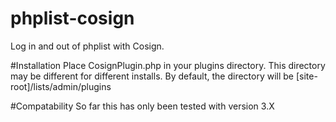 # phplist-cosign
Log in and out of phplist with Cosign.

#Installation
Place CosignPlugin.php in your plugins directory. This directory may be different for different installs. By default, the directory will be [site-root]/lists/admin/plugins

#Compatability
So far this has only been tested with version 3.X
